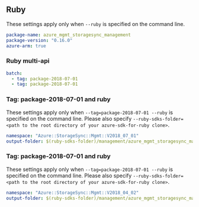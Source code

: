 ## Ruby

These settings apply only when `--ruby` is specified on the command line.

``` yaml
package-name: azure_mgmt_storagesync_management
package-version: "0.16.0"
azure-arm: true
```

### Ruby multi-api

``` yaml $(ruby) && $(multiapi)
batch:
  - tag: package-2018-07-01
  - tag: package-2018-07-01
```

### Tag: package-2018-07-01 and ruby

These settings apply only when `--tag=package-2018-07-01 --ruby` is specified on the command line.
Please also specify `--ruby-sdks-folder=<path to the root directory of your azure-sdk-for-ruby clone>`.

``` yaml $(tag) == 'package-2018-07-01' && $(ruby)
namespace: "Azure::StorageSync::Mgmt::V2018_07_01"
output-folder: $(ruby-sdks-folder)/management/azure_mgmt_storagesync_management/lib
```

### Tag: package-2018-07-01 and ruby

These settings apply only when `--tag=package-2018-07-01 --ruby` is specified on the command line.
Please also specify `--ruby-sdks-folder=<path to the root directory of your azure-sdk-for-ruby clone>`.

``` yaml $(tag) == 'package-2018-07-01' && $(ruby)
namespace: "Azure::StorageSync::Mgmt::V2018_04_02"
output-folder: $(ruby-sdks-folder)/management/azure_mgmt_storagesync_management/lib
```
